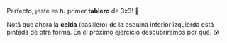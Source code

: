 Perfecto, ¡este es tu primer **tablero** de 3x3! :raised_hands:

Notá que ahora la **celda** (casillero) de la esquina inferior izquierda está pintada de otra forma. En el próximo ejercicio descubriremos por qué. :open_mouth: